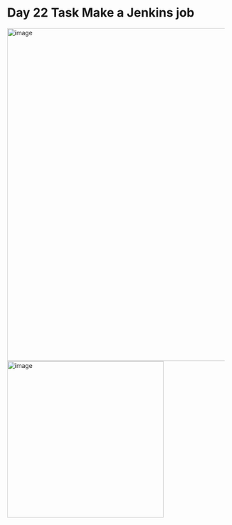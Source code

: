 # Day 22 Task Make a Jenkins job

<img width="770" alt="image" src="https://github.com/paragpallavsingh/90DaysOfDevOps/assets/40052830/9b4b0058-2530-4578-a385-405c26608617">

<img width="362" alt="image" src="https://github.com/paragpallavsingh/90DaysOfDevOps/assets/40052830/e9edcd7e-4c59-4aaf-a3e3-01572a91107c">

